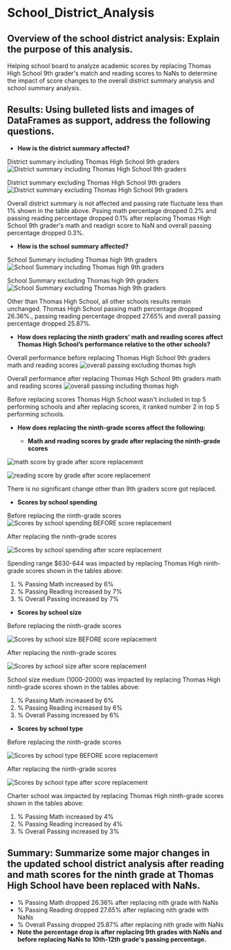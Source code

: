 # School_District_Analysis

## Overview of the school district analysis: Explain the purpose of this analysis.

Helping school board to analyze academic scores by replacing Thomas High School 9th grader's match and reading scores to NaNs to determine the impact of score changes to the overall district summary analysis and school summary analysis.

## Results: Using bulleted lists and images of DataFrames as support, address the following questions.

* **How is the district summary affected?**

District summary including Thomas High School 9th graders
![District summary including Thomas High School 9th graders](https://github.com/emmagao1/School_District_Analysis/blob/master/district%20summary%20including%20thomas%20high.PNG)

District summary excluding Thomas High School 9th graders
![District summary excluding Thomas High School 9th graders](https://github.com/emmagao1/School_District_Analysis/blob/master/district%20summary%20excluding%20thomas%20high.PNG)

Overall district summary is not affected and passing rate fluctuate less than 1% shown in the table above. Pssing math percentage dropped 0.2% and passing reading percentage dropped 0.1% after replacing Thomas High School 9th grader's math and readign score to NaN and overall passing percentage dropped 0.3%.

* **How is the school summary affected?**

School Summary including Thomas high 9th graders
![School Summary including Thomas high 9th graders](https://github.com/emmagao1/School_District_Analysis/blob/master/School%20Summary%20including%20Thomas%20high%209th%20graders.PNG)

School Summary excluding Thomas high 9th graders
![School Summary excluding Thomas high 9th graders](https://github.com/emmagao1/School_District_Analysis/blob/master/School%20Summary%20excluding%20Thomas%20high%209th%20graders.PNG)

Other than Thomas High School, all other schools results remain unchanged. Thomas High School passing math percentage dropped 26.36%., passing reading percentage dropped 27.65% and overall passing percentage dropped 25.87%. 

* **How does replacing the ninth graders’ math and reading scores affect Thomas High School’s performance relative to the other schools?**

Overall performance before replacing Thomas High School 9th graders math and reading scores
![overall passing excluding thomas high](https://github.com/emmagao1/School_District_Analysis/blob/master/overall%20passing%20excluding%20thomas%20high.PNG)


Overall performance after replacing Thomas High School 9th graders math and reading scores
![overall passing including thomas high](https://github.com/emmagao1/School_District_Analysis/blob/master/overall%20passing%20including%20thomas%20high%20after%20score%20replacement.PNG)

Before replacing scores Thomas High School wasn't included in top 5 performing schools and after replacing scores, it ranked number 2 in top 5 performing schools.

* **How does replacing the ninth-grade scores affect the following:**

  - **Math and reading scores by grade after replacing the ninth-grade scores**

![math score by grade after score replacement](https://github.com/emmagao1/School_District_Analysis/blob/master/Math%20score%20by%20grade%20after%20thomas%20score%20replacement.PNG)

![reading score by grade after score replacement](https://github.com/emmagao1/School_District_Analysis/blob/master/Reading%20score%20by%20grade%20after%20thomas%20score%20replacement.PNG)
 
There is no significant change other than 9th graders score got replaced.

 - **Scores by school spending**

Before replacing the ninth-grade scores
![Scores by school spending BEFORE score replacement](https://github.com/emmagao1/School_District_Analysis/blob/master/school%20spending%20scores%20BEFORE%20thomas%20high%20replacement.PNG)

After replacing the ninth-grade scores
 
![Scores by school spending after score replacement](https://github.com/emmagao1/School_District_Analysis/blob/master/school%20spending%20scores%20after%20thomas%20high%20replacement.PNG)

Spending range $630-644 was impacted by replacing Thomas High ninth-grade scores shown in the tables above:

  1. % Passing Math increased by 6%
  2. % Passing Reading increased by 7%
  3. % Overall Passing increased by 7%

 - **Scores by school size** 
 
Before replacing the ninth-grade scores
 
![Scores by school size BEFORE score replacement](https://github.com/emmagao1/School_District_Analysis/blob/master/school%20size%20scores%20BEFORE%20thomas%20high%20replacement.PNG)

After replacing the ninth-grade scores

![Scores by school size after score replacement](https://github.com/emmagao1/School_District_Analysis/blob/master/school%20size%20scores%20after%20thomas%20high%20replacement.PNG)
 
School size medium (1000-2000) was impacted by replacing Thomas High ninth-grade scores shown in the tables above:

 1. % Passing Math increased by 6%
 2. % Passing Reading increased by 6%
 3. % Overall Passing increased by 6%
 
  - **Scores by school type** 
  
Before replacing the ninth-grade scores
  
![Scores by school type BEFORE score replacement](https://github.com/emmagao1/School_District_Analysis/blob/master/school%20type%20scores%20BEFORE%20thomas%20high%20replacement.PNG)

After replacing the ninth-grade scores

![Scores by school type after score replacement](https://github.com/emmagao1/School_District_Analysis/blob/master/school%20type%20scores%20after%20thomas%20high%20replacement.PNG)

Charter school was impacted by replacing Thomas High ninth-grade scores shown in the tables above:

  1. % Passing Math increased by 4%
  2. % Passing Reading increased by 4%
  3. % Overall Passing increased by 3%

## Summary: Summarize some major changes in the updated school district analysis after reading and math scores for the ninth grade at Thomas High School have been replaced with NaNs.

  - % Passing Math dropped 26.36% after replacing nith grade with NaNs 
  - % Passing Reading dropped 27.65% after replacing nith grade with NaNs 
  - % Overall Passing dropped 25.87% after replacing nith grade with NaNs 
  - **Note the percentage drop is after replacing 9th grades with NaNs and before replacing NaNs to 10th-12th grade's passing percentage.**
